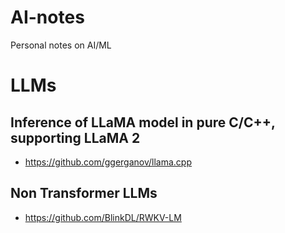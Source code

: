 # AI-notes
Personal notes on AI/ML


# LLMs
## Inference of LLaMA model in pure C/C++, supporting LLaMA 2 
- https://github.com/ggerganov/llama.cpp
## Non Transformer LLMs
- https://github.com/BlinkDL/RWKV-LM
